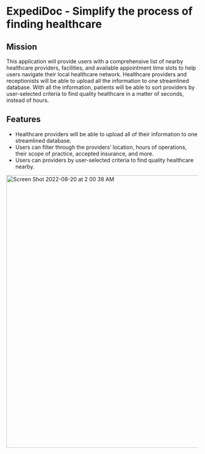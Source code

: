 # ExpediDoc - Simplify the process of finding healthcare

## Mission

This application will provide users with a comprehensive list of nearby healthcare providers, facilities, and available appointment time slots to help users navigate their local healthcare network. Healthcare providers and receptionists will be able to upload all the information to one streamlined database. With all the information, patients  will be able to sort providers by user-selected criteria to find quality healthcare in a matter of seconds, instead of hours.

## Features
- Healthcare providers will be able to upload all of their information to one streamlined database.
- Users can filter through the providers’ location, hours of operations, their scope of practice, accepted insurance, and more.
- Users can providers by user-selected criteria to find quality healthcare nearby.

<img width="715" alt="Screen Shot 2022-08-20 at 2 00 38 AM" src="https://user-images.githubusercontent.com/80916549/185737652-ee1a38a2-d320-4dbc-bf5c-b8e25b858de6.png">
